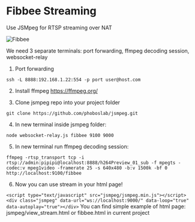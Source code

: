 # Fibbee Streaming
Use JSMpeg for RTSP streaming over NAT

![Fibbee](https://user-images.githubusercontent.com/43553016/188693618-7805b4e4-e52c-44bc-a2b9-b0467f5a7d4b.png)

We need 3 separate terminals: port forwarding, ffmpeg decoding session, websocket-relay

1) Port forwarding

`ssh -L 8888:192.168.1.22:554 -p port user@host.com`

2) Install ffmpeg https://ffmpeg.org/


3) Clone jsmpeg repo into your project folder

`git clone https://github.com/phoboslab/jsmpeg.git`

4) In new terminal inside jsmpeg folder:
 
`node websocket-relay.js fibbee 9100 9000`

5) In new terminal run ffmpeg decoding session:

`ffmpeg -rtsp_transport tcp -i rtsp://admin:pipipi@localhost:8888/h264Preview_01_sub
-f mpegts -codec:v mpeg1video -framerate 25
-s 640x480 -b:v 1500k -bf 0 http://localhost:9100/fibbee`

6) Now you can use stream in your html page!

`<script type="text/javascript" src="jsmpeg/jsmpeg.min.js"></script>`
 `<div class="jsmpeg" data-url="ws://localhost:9000/" data-loop="true" data-autoplay="true"></div>`
You can find simple example of html page: jsmpeg/view_stream.html or fibbee.html in current project
